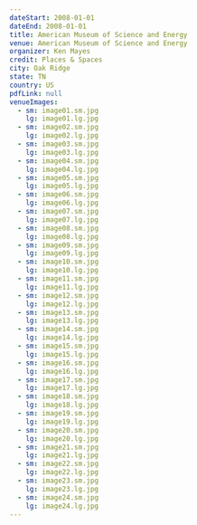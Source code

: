 ```yaml
---
dateStart: 2008-01-01
dateEnd: 2008-01-01
title: American Museum of Science and Energy
venue: American Museum of Science and Energy
organizer: Ken Mayes
credit: Places & Spaces
city: Oak Ridge
state: TN
country: US
pdfLink: null
venueImages:
  - sm: image01.sm.jpg
    lg: image01.lg.jpg
  - sm: image02.sm.jpg
    lg: image02.lg.jpg
  - sm: image03.sm.jpg
    lg: image03.lg.jpg
  - sm: image04.sm.jpg
    lg: image04.lg.jpg
  - sm: image05.sm.jpg
    lg: image05.lg.jpg
  - sm: image06.sm.jpg
    lg: image06.lg.jpg
  - sm: image07.sm.jpg
    lg: image07.lg.jpg
  - sm: image08.sm.jpg
    lg: image08.lg.jpg
  - sm: image09.sm.jpg
    lg: image09.lg.jpg
  - sm: image10.sm.jpg
    lg: image10.lg.jpg
  - sm: image11.sm.jpg
    lg: image11.lg.jpg
  - sm: image12.sm.jpg
    lg: image12.lg.jpg
  - sm: image13.sm.jpg
    lg: image13.lg.jpg
  - sm: image14.sm.jpg
    lg: image14.lg.jpg
  - sm: image15.sm.jpg
    lg: image15.lg.jpg
  - sm: image16.sm.jpg
    lg: image16.lg.jpg
  - sm: image17.sm.jpg
    lg: image17.lg.jpg
  - sm: image18.sm.jpg
    lg: image18.lg.jpg
  - sm: image19.sm.jpg
    lg: image19.lg.jpg
  - sm: image20.sm.jpg
    lg: image20.lg.jpg
  - sm: image21.sm.jpg
    lg: image21.lg.jpg
  - sm: image22.sm.jpg
    lg: image22.lg.jpg
  - sm: image23.sm.jpg
    lg: image23.lg.jpg
  - sm: image24.sm.jpg
    lg: image24.lg.jpg
---
```

